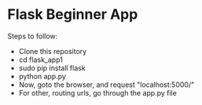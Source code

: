 # Flask Beginner App

Steps to follow:

 * Clone this repository
 * cd flask_app1
 * sudo pip install flask
 * python app.py
 * Now, goto the browser, and request "localhost:5000/"
 * For other, routing urls, go through the app.py file 


